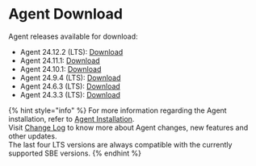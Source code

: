 # Agent Download

Agent releases available for download:

* Agent 24.12.2 (LTS): [Download](https://static.symphony.com/agent/agent-24.12.2.zip)
* Agent 24.11.1: [Download](https://static.symphony.com/agent/agent-24.11.1.zip)
* Agent 24.10.1: [Download](https://storage.googleapis.com/sym-platform/developers/rest-api/agent-24.10.1.zip)
* Agent 24.9.4 (LTS): [Download](https://static.symphony.com/agent/agent-24.9.4.zip)
* Agent 24.6.3 (LTS): [Download](https://static.symphony.com/agent/agent-24.6.3.zip)
* Agent 24.3.3 (LTS): [Download](https://static.symphony.com/agent/agent-24.3.3.zip)

{% hint style="info" %}
For more information regarding the Agent installation, refer to [Agent Installation](agent-2.x-and-above-installation.md).\
Visit [Change Log](../change-log/) to know more about Agent changes, new features and other updates.\
The last four LTS versions are always compatible with the currently supported SBE versions.&#x20;
{% endhint %}
